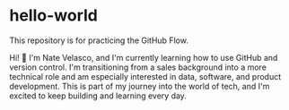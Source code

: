 # hello-world
This repository is for practicing the GitHub Flow.

Hi! 👋
I'm Nate Velasco, and I'm currently learning how to use GitHub and version control. I'm transitioning from a sales background into a more technical role and am especially interested in data, software, and product development. This is part of my journey into the world of tech, and I'm excited to keep building and learning every day. 
